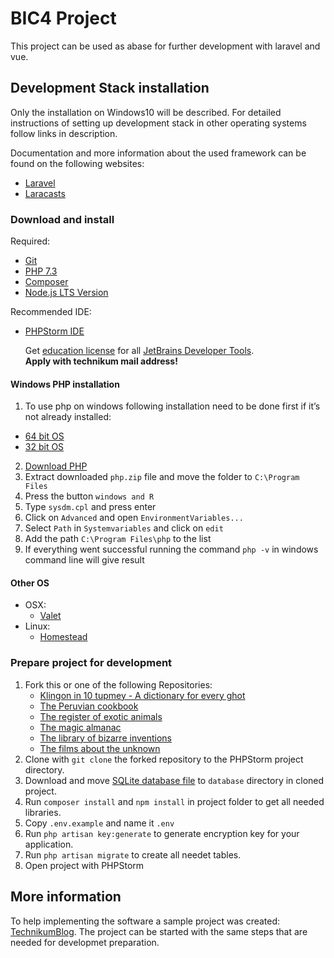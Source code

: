 # BIC4 Project

This project can be used as abase for further development with laravel and vue.

## Development Stack installation

Only the installation on Windows10 will be described. For detailed instructions of setting up development stack in
other operating systems follow links in description.

Documentation and more information about the used framework can be found on the following websites:
- [Laravel](www.laravel.com)
- [Laracasts](www.laracasts.com)

### Download and install 

Required:
 - [Git](https://www.git-scm.com/)
 - [PHP 7.3](https://www.php.net/)
 - [Composer](https://getcomposer.org/)
 - [Node.js LTS Version](https://nodejs.org/)

Recommended IDE:
 - [PHPStorm IDE](https://www.jetbrains.com/de-de/phpstorm/)
 
   Get [education license](https://www.jetbrains.com/community/education/) for all [JetBrains Developer Tools](https://www.jetbrains.com/).<br>
   **Apply with technikum mail address!**

#### Windows PHP installation

1. To use php on windows following installation need to be done first if it’s not already installed:
  - [64 bit OS](https://aka.ms/vs/16/release/VC_redist.x64.exe) 
  - [32 bit OS](https://aka.ms/vs/16/release/VC_redist.x86.exe)
2. [Download PHP](https://gitlab.hathor.at/fh-technikum/BIC4BaseProject/-/wikis/uploads/67a0d6bc914363d93af0e0b5f6519de5/php.zip)
2. Extract downloaded ```php.zip``` file and move the folder to ```C:\Program Files```
3. Press the button ``` windows and R ```
4. Type ```sysdm.cpl``` and press enter
5. Click on ```Advanced``` and open ```EnvironmentVariables...```
6. Select ```Path``` in ```Systemvariables``` and click on ``edit``
7. Add the path ``C:\Program Files\php`` to the list
8. If everything went successful running the command ``php -v`` in windows command line will give result

#### Other OS

* OSX:
   - [Valet](https://laravel.com/docs/7.x/valet)
* Linux:
   - [Homestead](https://laravel.com/docs/7.x/homestead)
 
### Prepare project for development

1. Fork this or one of the following Repositories:
    * [Klingon in 10 tupmey - A dictionary for every ghot](https://github.com/AVAtric/BIC4KlingonDictionary)
    * [The Peruvian cookbook](https://github.com/AVAtric/BIC4PeruvianRecipe)
    * [The register of exotic animals](https://github.com/AVAtric/BIC4ExoticAnimals)
    * [The magic almanac](https://github.com/AVAtric/BIC4MagicAlmanac)
    * [The library of bizarre inventions](https://github.com/AVAtric/BIC4BizarreInventions)
    * [The films about the unknown](https://github.com/AVAtric/BIC4FilmsUnknown)
2. Clone with ```git clone``` the forked repository to the PHPStorm project directory.
3. Download and move 
[SQLite database file](https://gitlab.hathor.at/fh-technikum/BIC4BaseProject/-/wikis/uploads/6175ab189c5bcd0b38283c658dfe56b7/database.zip) to ```database``` directory in cloned project.
4. Run ```composer install``` and ```npm install``` in project folder to get all needed libraries.
5. Copy ```.env.example``` and name it ```.env ```
6. Run ```php artisan key:generate``` to generate encryption key for your application.
7. Run ```php artisan migrate``` to create all needet tables.
8. Open project with PHPStorm

## More information

To help implementing the software a sample project was created: [TechnikumBlog](https://github.com/AVAtric/BIC4SampleBlogProject).
The project can be started with the same steps that are needed for developmet preparation.


